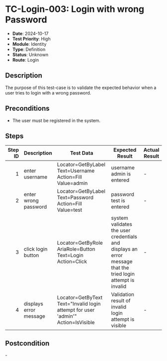 # TC-Login-003: Login with wrong Password

- **Date**: 2024-10-17
- **Test Priority**: High
- **Module**: Identity
- **Type**: Definition
- **Status**: Unknown
- **Route**: Login

## Description

The purpose of this test-case is to validate the expected behavior when a user tries to login with a wrong password.

## Preconditions

- The user must be registered in the system.

## Steps

| Step ID | Description            | Test Data                                                                          | Expected Result                                                                                             | Actual Result |
| -------:| ---------------------- | ---------------------------------------------------------------------------------- | ----------------------------------------------------------------------------------------------------------- | ------------- |
| 1       | enter username         | Locator=GetByLabel Text=Username Action=Fill Value=admin                           | username admin is entered                                                                                   | -             |
| 2       | enter wrong password   | Locator=GetByLabel Text=Password Action=Fill Value=test                            | password test is entered                                                                                    | -             |
| 3       | click login button     | Locator=GetByRole AriaRole=Button Text=Login Action=Click                          | system validates the user credentials and displays an error message that the tried login attempt is invalid | -             |
| 4       | displays error message | Locator=GetByText Text=\"Invalid login attempt for user 'admin'\" Action=IsVisible | Validation result of invalid login attempt is visible                                                       | -             |

## Postcondition

\-
